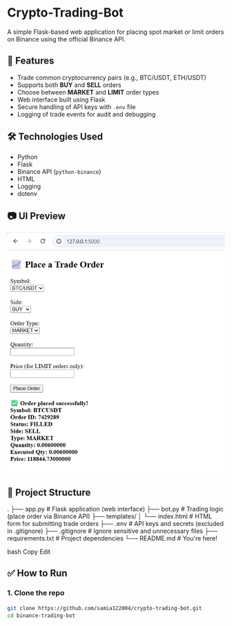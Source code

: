 # Crypto-Trading-Bot
A simple Flask-based web application for placing spot market or limit orders on Binance using the official Binance API.

## 🚀 Features

- Trade common cryptocurrency pairs (e.g., BTC/USDT, ETH/USDT)
- Supports both **BUY** and **SELL** orders
- Choose between **MARKET** and **LIMIT** order types
- Web interface built using Flask
- Secure handling of API keys with `.env` file
- Logging of trade events for audit and debugging

## 🛠️ Technologies Used

- Python
- Flask
- Binance API (`python-binance`)
- HTML
- Logging
- dotenv

## 📷 UI Preview

![Screenshot](screenshot.png) <!-- Optional: Include a UI screenshot if you have one -->

## 📂 Project Structure

.
├── app.py # Flask application (web interface)
├── bot.py # Trading logic (place order via Binance API)
├── templates/
│ └── index.html # HTML form for submitting trade orders
├── .env # API keys and secrets (excluded in .gitignore)
├── .gitignore # Ignore sensitive and unnecessary files
├── requirements.txt # Project dependencies
└── README.md # You're here!

bash
Copy
Edit

## ✅ How to Run

### 1. Clone the repo

```bash
git clone https://github.com/samia122004/crypto-trading-bot.git
cd binance-trading-bot
